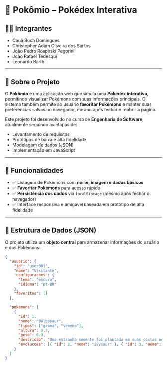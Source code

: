 # 📌 Pokômio – Pokédex Interativa

## 👨‍💻 Integrantes

- Cauã Buch Domingues
- Christopher Adam Oliveira dos Santos
- João Pedro Rospirski Pegorini
- João Rafael Tedesqui
- Leonardo Barth

---

## 📖 Sobre o Projeto
O **Pokômio** é uma aplicação web que simula uma **Pokédex interativa**, permitindo visualizar Pokémons com suas informações principais. O sistema também permite ao usuário **favoritar Pokémons** e manter suas preferências salvas no navegador, mesmo após fechar e reabrir a página.

Este projeto foi desenvolvido no curso de **Engenharia de Software**, atualmente seguindo as etapas de:
- Levantamento de requisitos
- Protótipos de baixa e alta fidelidade
- Modelagem de dados (JSON)
- Implementação em JavaScript

---

## 🚀 Funcionalidades
- ✅ Listagem de Pokémons com **nome, imagem e dados básicos**  
- ✅ **Favoritar Pokémons** para acesso rápido  
- ✅ **Persistência dos dados** via `localStorage` (mesmo após fechar o navegador)  
- ✅ Interface responsiva e amigável baseada em protótipo de alta fidelidade  

---

## 📂 Estrutura de Dados (JSON)
O projeto utiliza um **objeto central** para armazenar informações do usuário e dos Pokémons:

```json
{
  "usuario": {
    "id": "user001",
    "nome": "Visitante",
    "configuracoes": {
      "tema": "escuro",
      "idioma": "pt-BR"
    },
    "favoritos": []
  },

  "pokemons": [
    {
      "id": 1,
      "nome": "Bulbasaur",
      "tipos": ["grama", "veneno"],
      "altura": 0.7,
      "peso": 6.9,
      "descricao": "Uma estranha semente foi plantada em suas costas no nascimento.",
      "evolucoes": [{ "id": 2, "nome": "Ivysaur" }, { "id": 3, "nome": "Venusaur" }]
    }
  ]
}
